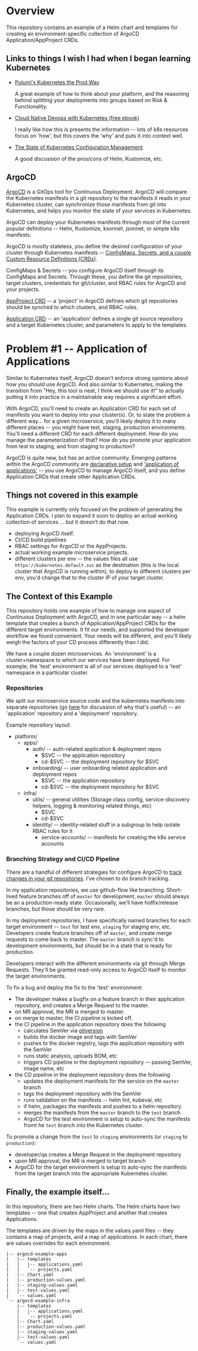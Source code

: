 # Overview

This repository contains an example of a Helm chart and templates for creating an environment-specific collection of ArgoCD Application/AppProject CRDs.

## Links to things I wish I had when I began learning Kubernetes

* [Pulumi's Kubernetes the Prod Way](https://pulumi.io/quickstart/k8s-the-prod-way/index.html)

  A great example of how to think about your platform, and the reasoning behind splitting your deployments into groups based on Risk & Functionality.
* [Cloud Native Devops with Kubernetes (free ebook)](https://www.nginx.com/resources/library/cloud-native-devops-with-kubernetes/)

  I really like how this is presents the information -- lots of k8s resources focus on 'how', but this covers the 'why' and puts it into context well.
* [The State of Kubernetes Configuration Management](https://blog.argoproj.io/the-state-of-kubernetes-configuration-management-d8b06c1205)

  A good discussion of the pros/cons of Helm, Kustomize, etc.


## ArgoCD

[ArgoCD](https://github.com/argoproj/argo-cd) is a GitOps tool for Continuous Deployment. ArgoCD will compare the Kubernetes manifests in a git repository to the manifests it reads in your Kubernetes cluster, can synchronize those manifests from git into Kubernetes, and helps you monitor the state of your services in Kubernetes.

ArgoCD can deploy your Kubernetes manifests through most of the current popular definitions -- Helm, Kustomize, ksonnet, jsonnet, or simple k8s manifests.

ArgoCD is mostly stateless, you define the desired configuration of your cluster through Kubernetes manifests -- [ConfigMaps, Secrets, and a couple Custom Resource Definitions (CRDs)](https://argoproj.github.io/argo-cd/operator-manual/declarative-setup/).

ConfigMaps & Secrets -- you configure ArgoCD itself through its ConfigMaps and Secrets. Through these, you define the git repositories, target clusters, credentials for git/cluster, and RBAC rules for ArgoCD and your projects.

[AppProject CRD](https://argoproj.github.io/argo-cd/operator-manual/project.yaml) -- a 'project' in ArgoCD defines which git repositories should be synched to which clusters, and RBAC rules.

[Application CRD](https://argoproj.github.io/argo-cd/operator-manual/application.yaml) -- an 'application' defines a single git source repository and a target Kubernetes cluster, and parameters to apply to the templates.

# Problem #1 -- Application of Applications

Similar to Kubernetes itself, ArgoCD doesn't enforce strong opinions about how you should use ArgoCD. And also similar to Kubernetes, making the transition from "Hey, this tool is neat, I think we should use it!" to actually putting it into practice in a maintainable way requires a significant effort.

With ArgoCD, you'll need to create an Application CRD for each set of manifests you want to deploy into your cluster(s). Or, to state the problem a different way... for a given microservice, you'll likely deploy it to many different places -- you might have test, staging, production environments. You'll need a different CRD for each different deployment. How do you manage the parameterization of that? How do you promote your application from test to staging, and from staging to production?

ArgoCD is quite new, but has an active community. Emerging patterns within the ArgoCD community are [declarative setup](https://argoproj.github.io/argo-cd/operator-manual/declarative-setup/) and ['application of applications'](https://argoproj.github.io/argo-cd/operator-manual/cluster-bootstrapping/) -- you use ArgoCD to manage ArgoCD itself, and you define Application CRDs that create other Application CRDs.


## Things not covered in this example

This example is currently only focused on the problem of generating the Application CRDs. I plan to expand it soon to deploy an actual working collection of services ... but it doesn't do that now.

* deploying ArgoCD itself.
* CI/CD build pipelines
* RBAC settings for ArgoCD or the AppProjects.
* actual working example microservice projects.
* different clusters per env -- the values files all use `https://kubernetes.default.svc` as the destination (this is the local cluster that ArgoCD is running within), to deploy to different clusters per env, you'd change that to the cluster IP of your target cluster.


## The Context of this Example

This repository holds one example of how to manage one aspect of Continuous Deployment with ArgoCD, and in one particular way -- a helm template that creates a bunch of Application/AppProject CRDs for the different target environments. It fit our needs, and supported the developer workflow we found convenient. Your needs will be different, and you'll likely weigh the factors of your CD process differently than I did.


We have a couple dozen microservices. An 'environment' is a cluster+namespace to which our services have been deployed. For example, the 'test' environment is all of our services deployed to a 'test' namespace in a particular cluster.

### Repositories
We split our microservice source code and the kubernetes manifests into separate repositories (go [here](https://argoproj.github.io/argo-cd/user-guide/best_practices/) for discussion of why that's useful) -- an 'application' repository and a 'deployment' repository.

Example repository layout:
* platform/
  * apps/
    * auth/ -- auth-related application & deployment repos
      * $SVC -- the application repository
      * cd-$SVC -- the deployment repository for $SVC
    * onboarding/ -- user onboarding related application and deployment repos
      * $SVC -- the application repository
      * cd-$SVC -- the deployment repository for $SVC
  * infra/
    * utils/ -- general utilities (Storage class config, service-discovery helpers, logging & monitoring related things, etc)
      * $SVC
      * cd-$SVC
    * identity/ -- identity-related stuff in a subgroup to help isolate RBAC rules for it
      * service-accounts/ -- manifests for creating the k8s service accounts

### Branching Strategy and CI/CD Pipeline

There are a handful of different strategies for configure ArgoCD to [track changes in your git repositories](https://argoproj.github.io/argo-cd/user-guide/tracking_strategies/). I've chosen to do branch tracking.

In my application repositories, we use github-flow like branching. Short-lived feature branches off of `master` for development, `master` should always be an a production-ready state. Occasionally, we'll have hotfix/release branches, but those should be very rare.

In my deployment repositories, I have specifically named branches for each target environment -- `test` for test env, `staging` for staging env, etc. Developers create feature branches off of `master`, and create merge requests to come back to master. The `master` branch is sync'd to development environments, but should be in a state that is ready for production.

Developers interact with the different environments via git through Merge Requests. They'll be granted read-only access to ArgoCD itself to monitor the target environments.

To fix a bug and deploy the fix to the 'test' environment:
* The developer makes a bugfix on a feature branch in their application repository, and creates a Merge Request to the master.
* on MR approval, the MR is merged to master.
* on merge to master, the CI pipeline is kicked off.
* the CI pipeline in the application repository does the following
  * calculates SemVer via [gitversion](https://gitversion.readthedocs.io)
  * builds the docker image and tags with SemVer
  * pushes to the docker registry, tags the application repository with the SemVer
  * runs static analysis, uploads BOM, etc
  * triggers CD pipeline in the deployment repository -- passing SemVer, image name, etc
* the CD pipeline in the deployment repository does the following
  * updates the deployment manifests for the service on the `master` branch
  * tags the deployment repository with the SemVer
  * runs validation on the manifests -- helm lint, kubeval, etc
  * if helm, packages the manifests and pushes to a helm repository.
  * merges the manifests from the `master` branch to the `test` branch
  * ArgoCD for the test environment is setup to auto-sync the manifests fromt he `test` branch into the Kubernetes cluster.

To promote a change from the `test` to `staging` environments (or `staging` to `production`):
* developer/qa creates a Merge Request in the deployment repository
* upon MR approval, the MR is merged to target branch
* ArgoCD for the target environment is setup to auto-sync the manifests from the target branch into the appropriate Kubernetes cluster.

## Finally, the example itself...

In this repository, there are two Helm charts. The Helm charts have two templates -- one that creates AppProject and another that creates Applications.

The templates are driven by the maps in the values.yaml files -- they contains a map of projects, and a map of applications. In each chart, there are values overrides for each environment. 

```
|-- argocd-example-apps
|   |-- templates
|   |   |-- applications.yaml
|   |   `-- projects.yaml
|   |-- Chart.yaml
|   |-- production-values.yaml
|   |-- staging-values.yaml
|   |-- test-values.yaml
|   `-- values.yaml
`-- argocd-example-infra
    |-- templates
    |   |-- applications.yaml
    |   `-- projects.yaml
    |-- Chart.yaml
    |-- production-values.yaml
    |-- staging-values.yaml
    |-- test-values.yaml
    `-- values.yaml
```